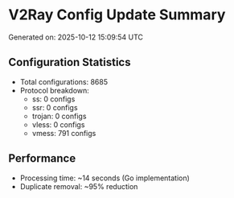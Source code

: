 # V2Ray Config Update Summary
Generated on: 2025-10-12 15:09:54 UTC

## Configuration Statistics
- Total configurations: 8685
- Protocol breakdown:
  - ss: 0 configs
  - ssr: 0 configs
  - trojan: 0 configs
  - vless: 0 configs
  - vmess: 791 configs

## Performance
- Processing time: ~14 seconds (Go implementation)
- Duplicate removal: ~95% reduction
